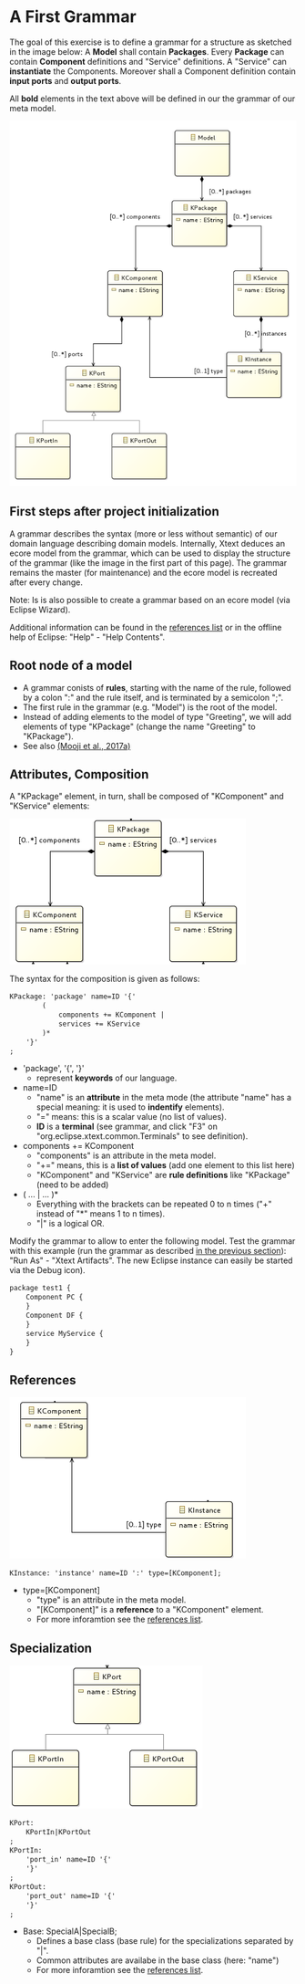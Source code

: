 # A First Grammar

The goal of this exercise is to define a grammar for a structure as sketched in
the image below: A __Model__ shall contain __Packages__. Every __Package__
can contain __Component__ definitions and "Service" definitions.
A "Service" can __instantiate__ the Components.
Moreover shall a Component definition contain __input ports__
and __output ports__.

All __bold__ elements in the text above will be defined in our the grammar of
our meta model.

![a first grammar](images/a_first_grammar_plan.png "a first grammar: goal")

## First steps after project initialization

A grammar describes the syntax (more or less without semantic) of our
domain language describing domain models.
Internally, Xtext deduces an ecore model from the grammar, which can be used
to display the structure of the grammar (like the image in the first part of this
page).
The grammar remains the master (for maintenance) and the ecore model is recreated
after every change.

Note: Is is also possible to create a grammar based on an ecore model
(via Eclipse Wizard).

Additional information can be found in the [references list](references.md) or
in the offline help of Eclipse: "Help" - "Help Contents".

## Root node of a model

  * A grammar conists of __rules__, starting with the name of the rule,
    followed by a colon ":" and the rule itself,
    and is terminated by a semicolon ";".
  * The first rule in the grammar (e.g. "Model") is the root of the model.
  * Instead of adding elements to the model of type "Greeting", we will
    add elements of type "KPackage" (change the name "Greeting" to "KPackage").
  * See also [(Mooji et al., 2017a)](references.md#mooji2017a)


## Attributes, Composition

A "KPackage" element, in turn, shall be composed of "KComponent" and "KService"
elements:

![composition](images/xtext_composition.png "composition")

The syntax for the composition is given as follows:

    KPackage: 'package' name=ID '{'
            (
                components += KComponent |
                services += KService
            )*
        '}'
    ;

  * 'package', '{', '}'
    * represent __keywords__ of our language.
  * name=ID
    * "name" is an __attribute__ in the meta mode (the attribute "name" has
       a special meaning: it is used to __indentify__ elements).
    * "=" means: this is a scalar value (no list of values).
    * __ID__ is a __terminal__ (see grammar, and click "F3" on
      "org.eclipse.xtext.common.Terminals" to see definition).
  * components += KComponent
    * "components" is an attribute in the meta model.
    * "+=" means, this is a __list of values__ (add one element to this list here)
    * "KComponent" and "KService" are __rule definitions__ like "KPackage"
      (need to be added)
  * ( ... | ... )*
    * Everything with the brackets can be repeated  0 to n times ("+" instead
      of "*" means 1 to n times).
    * "|" is a logical OR.

Modify the grammar to allow to enter the following model. Test the
grammar with this example (run the grammar as described
[in the previous section](xtext_project_setup.md)): "Run As" -
"Xtext Artifacts". The new Eclipse instance can easily be
started via the Debug icon).

    package test1 {
        Component PC {
        }
        Component DF {
        }
        service MyService {
        }
    }


## References

![reference](images/xtext_reference.png "reference")

    KInstance: 'instance' name=ID ':' type=[KComponent];

  * type=[KComponent]
     * "type" is an attribute in the meta model.
     * "[KComponent]" is a __reference__ to a "KComponent" element.
     * For more inforamtion see the [references list](references.md).


## Specialization

![specialization](images/xtext_specialization.png "specialization")

    KPort:
        KPortIn|KPortOut
    ;
    KPortIn:
        'port_in' name=ID '{'
        '}'
    ;
    KPortOut:
        'port_out' name=ID '{'
        '}'
    ;

  * Base: SpecialA|SpecialB;
     * Defines a base class (base rule) for the specializations separated
       by "|".
     * Common attributes are availabe in the base class (here: "name")
     * For more inforamtion see the [references list](references.md).

